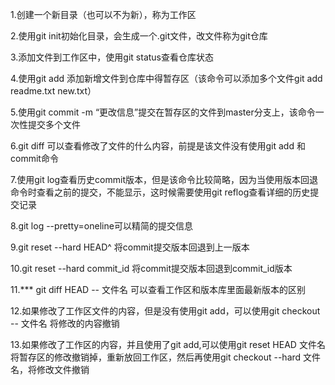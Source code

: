 1.创建一个新目录（也可以不为新），称为工作区

2.使用git init初始化目录，会生成一个.git文件，改文件称为git仓库

3.添加文件到工作区中，使用git status查看仓库状态

4.使用git add 添加新增文件到仓库中得暂存区（该命令可以添加多个文件git add readme.txt new.txt）

5.使用git commit -m “更改信息”提交在暂存区的文件到master分支上，该命令一次性提交多个文件

6.git diff 可以查看修改了文件的什么内容，前提是该文件没有使用git add 和commit命令

7.使用git log查看历史commit版本，但是该命令比较简略，因为当使用版本回退命令时查看之前的提交，不能显示，这时候需要使用git reflog查看详细的历史提交记录

8.git log  --pretty=oneline可以精简的提交信息

9.git reset --hard HEAD^ 将commit提交版本回退到上一版本

10.git reset --hard commit_id 将commit提交版本回退到commit_id版本

11.*** git diff HEAD -- 文件名 可以查看工作区和版本库里面最新版本的区别

12.如果修改了工作区文件的内容，但是没有使用git add，可以使用git checkout -- 文件名   将修改的内容撤销

13.如果修改了工作区的内容，并且使用了git add,可以使用git reset HEAD 文件名  将暂存区的修改撤销掉，重新放回工作区，然后再使用git checkout --hard 文件名，将修改文件撤销





